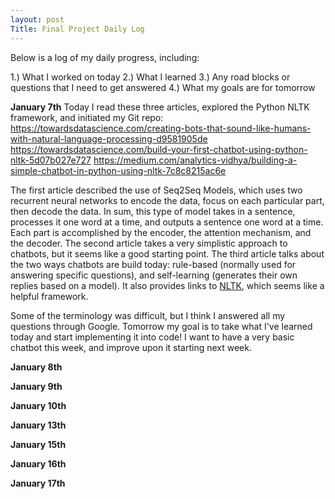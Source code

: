```yaml
---
layout: post
Title: Final Project Daily Log
---
```


Below is a log of my daily progress, including:

1.) What I worked on today
2.) What I learned
3.) Any road blocks or questions that I need to get answered
4.) What my goals are for tomorrow

**January 7th**
Today I read these three articles, explored the Python NLTK framework, and initiated my Git repo:
<https://towardsdatascience.com/creating-bots-that-sound-like-humans-with-natural-language-processing-d9581905de>
<https://towardsdatascience.com/build-your-first-chatbot-using-python-nltk-5d07b027e727>
<https://medium.com/analytics-vidhya/building-a-simple-chatbot-in-python-using-nltk-7c8c8215ac6e>

The first article described the use of Seq2Seq Models, which uses two recurrent neural networks to encode the data, focus on each particular part, then decode the data. In sum, this type of model takes in a sentence, processes it one word at a time, and outputs a sentence one word at a time. Each part is accomplished by the encoder, the attention mechanism, and the decoder.
The second article takes a very simplistic approach to chatbots, but it seems like a good starting point.
The third article talks about the two ways chatbots are build today: rule-based (normally used for answering specific questions), and self-learning (generates their own replies based on a model). It also provides links to [NLTK](https://www.nltk.org/), which seems like a helpful framework.

Some of the terminology was difficult, but I think I answered all my questions through Google. Tomorrow my goal is to take what I've learned today and start implementing it into code! I want to have a very basic chatbot this week, and improve upon it starting next week.

**January 8th**



**January 9th**

**January 10th**

**January 13th**

**January 15th**

**January 16th**

**January 17th**
